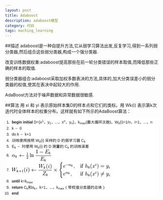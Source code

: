 ```yaml
---
layout: post
title: Adaboost
description: adaboost模型
category: 代码
tags: maching_learning
---
```

##描述
adaboost是一种自提升方法,它从弱学习算法出发,反复学习,得到一系列弱分类器,然后组合这些弱分类器,构成一个强分类器.

改变训练数据权重:adaboost提高那些在前一轮分类错误的样本取值,而降低那些正确的样本的取值.

弱分类器组合:adaboost采取加权多数表决的方法,具体的,加大分类误差小的弱分类器的权值,使其在表决中起较大的作用.

AdaBoost方法对于噪声数据和异常数据很敏感.

##算法
用 xi 和 yi 表示原始样本集D的样本点和它们的类标。用 Wk(i) 表示第k次迭代时全体样本的权重分布。这样就有如下所示的AdaBoost算法：

![img](/images/post/ml/adaboost.png)